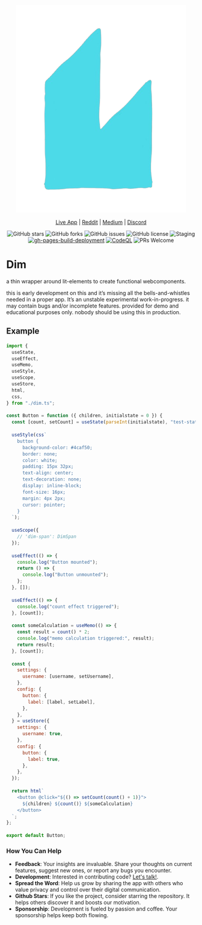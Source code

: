 <p align="center">
  <img src="public/dim.png" alt="App Logo" />
</p>

<div align="center">
  
[Live App](https://dim.positive-intentions.com) | [Reddit](https://www.reddit.com/r/positive_intentions) | [Medium](https://medium.com/@positive.intentions.com) | [Discord](https://discord.gg/unnQnR67nR)
</div>

<div align="center">
  
![GitHub stars](https://img.shields.io/github/stars/positive-intentions/dim?style=social) 
![GitHub forks](https://img.shields.io/github/forks/positive-intentions/dim?style=social) 
![GitHub issues](https://img.shields.io/github/issues/positive-intentions/dim) 
![GitHub license](https://img.shields.io/github/license/positive-intentions/dim) 
![Staging](https://github.com/positive-intentions/dim/actions/workflows/main_workflow.yaml/badge.svg) 
[![gh-pages-build-deployment](https://github.com/positive-intentions/dim/actions/workflows/pages/pages-build-deployment/badge.svg)](https://github.com/positive-intentions/dim/actions/workflows/pages/pages-build-deployment)
[![CodeQL](https://github.com/positive-intentions/dim/actions/workflows/codeql.yml/badge.svg)](https://github.com/positive-intentions/dim/actions/workflows/codeql.yml)
![PRs Welcome](https://img.shields.io/badge/PRs-welcome-brightgreen.svg)
</div>

# Dim

a thin wrapper around lit-elements to create functional webcomponents.

this is early development on this and it’s missing all the bells-and-whistles needed in a proper app. It’s an unstable experimental work-in-progress. it may contain bugs and/or incomplete features. provided for demo and educational purposes only. nobody should be using this in production.

## Example

```javascript
import {
  useState,
  useEffect,
  useMemo,
  useStyle,
  useScope,
  useStore,
  html,
  css,
} from "./dim.ts";

const Button = function ({ children, initialstate = 0 }) {
  const [count, setCount] = useState(parseInt(initialstate), "test-state");

  useStyle(css`
    button {
      background-color: #4caf50;
      border: none;
      color: white;
      padding: 15px 32px;
      text-align: center;
      text-decoration: none;
      display: inline-block;
      font-size: 16px;
      margin: 4px 2px;
      cursor: pointer;
    }
  `);

  useScope({
    // 'dim-span': DimSpan
  });

  useEffect(() => {
    console.log("Button mounted");
    return () => {
      console.log("Button unmounted");
    };
  }, []);

  useEffect(() => {
    console.log("count effect triggered");
  }, [count]);

  const someCalculation = useMemo(() => {
    const result = count() * 2;
    console.log("memo calculation triggered:", result);
    return result;
  }, [count]);

  const {
    settings: {
      username: [username, setUsername],
    },
    config: {
      button: {
        label: [label, setLabel],
      },
    },
  } = useStore({
    settings: {
      username: true,
    },
    config: {
      button: {
        label: true,
      },
    },
  });

  return html`
    <button @click="${() => setCount(count() + 1)}">
      ${children} ${count()} ${someCalculation}
    </button>
  `;
};

export default Button;
```

### How You Can Help

- **Feedback**: Your insights are invaluable. Share your thoughts on current features, suggest new ones, or report any bugs you encounter.
- **Development**: Interested in contributing code? [Let's talk!](https://www.reddit.com/r/positive_intentions).
- **Spread the Word**: Help us grow by sharing the app with others who value privacy and control over their digital communication.
- **Github Stars**: If you like the project, consider starring the repository. It helps others discover it and boosts our motivation.
- **Sponsorship**: Development is fueled by passion and coffee. Your sponsorship helps keep both flowing.
